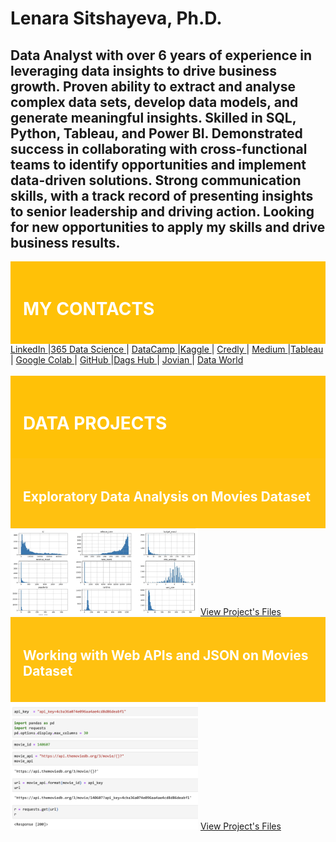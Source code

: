 # Lenara Sitshayeva, Ph.D. 
## Data Analyst with over 6 years of experience in leveraging data insights to drive business growth. Proven ability to extract and analyse complex data sets, develop data models, and generate meaningful insights. Skilled in SQL, Python, Tableau, and Power BI. Demonstrated success in collaborating with cross-functional teams to identify opportunities and implement data-driven solutions. Strong communication skills, with a track record of presenting insights to senior leadership and driving action. Looking for new opportunities to apply my skills and drive business results. 
<div style="background-color: #FFC107; padding: 20px;">
<h1 style="color: #FFF;">MY CONTACTS</h1>
</div>
<a href="https://www.linkedin.com/in/lenara-sitshayeva/">LinkedIn </a>|<a href="learn.365financialanalyst.com/profile/lenara-sitshayeva-phd/">365 Data Science </a>| <a href="https://www.datacamp.com/profile/LenaraSitshayeva">DataCamp </a>|<a href="https://www.kaggle.com/lenarasitshayeva">Kaggle </a>| <a href="https://www.credly.com/users/lenara-sitshayeva">Credly </a>| <a href="https://medium.com/@sitshayeva">Medium </a>|<a href="https://public.tableau.com/app/profile/lenara.sitshayeva">Tableau </a>| <a href="https://drive.google.com/drive/folders/1hDZrSDr9H5a28IoPMrSnel6Gb2EZWeSX?usp=share_link">Google Colab </a>| <a href="https://github.com/sitshayeva">GitHub </a>|<a href="https://dagshub.com/sitshayeva">Dags Hub </a>| <a href="https://jovian.com/sitshayeva">Jovian </a>| <a href="https://data.world/lenara">Data World </a>
<br><br>
<div style="background-color: #FFC107; padding: 20px;">
<h1 style="color: #FFF;"> DATA PROJECTS </h1>
</div>
<div style="background-color: #FFC110; padding: 20px;">
<h2 style="color: #FFF;">Exploratory Data Analysis on Movies Dataset</h2>
</div>
<img
  src="https://github.com/sitshayeva/lenara.github.io/blob/main/projects/1/cover.png"
  style="display: inline-block; margin: 0 auto; max-width: 300px">
<a href="https://github.com/sitshayeva/lenara.github.io/tree/main/projects/1">View Project's Files</a> 
<div style="background-color: #FFC110; padding: 20px;">
<h2 style="color: #FFF;">Working with Web APIs and JSON on Movies Dataset</h2>
</div>
<img
  src="https://github.com/sitshayeva/lenara.github.io/blob/main/projects/2/cover.png"
  style="display: inline-block; margin: 0 auto; max-width: 300px">
<a href="https://github.com/sitshayeva/lenara.github.io/tree/main/projects/2">View Project's Files</a> 
  
  
  

